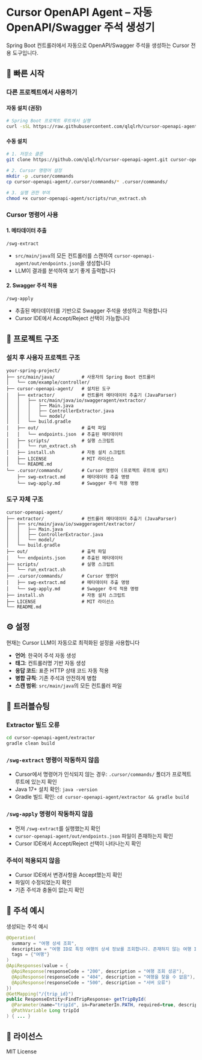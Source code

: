 # Cursor OpenAPI Agent – 자동 OpenAPI/Swagger 주석 생성기

Spring Boot 컨트롤러에서 자동으로 OpenAPI/Swagger 주석을 생성하는 Cursor 전용 도구입니다.

## 🚀 빠른 시작

### 다른 프로젝트에서 사용하기

#### 자동 설치 (권장)
```bash
# Spring Boot 프로젝트 루트에서 실행
curl -sSL https://raw.githubusercontent.com/qlqlrh/cursor-openapi-agent/main/install.sh | bash
```

#### 수동 설치
```bash
# 1. 저장소 클론
git clone https://github.com/qlqlrh/cursor-openapi-agent.git cursor-openapi-agent

# 2. Cursor 명령어 설정
mkdir -p .cursor/commands
cp cursor-openapi-agent/.cursor/commands/* .cursor/commands/

# 3. 실행 권한 부여
chmod +x cursor-openapi-agent/scripts/run_extract.sh
```

### Cursor 명령어 사용

#### 1. 메타데이터 추출
```
/swg-extract
```
- `src/main/java`의 모든 컨트롤러를 스캔하여 `cursor-openapi-agent/out/endpoints.json`을 생성합니다
- LLM이 결과를 분석하여 보기 좋게 출력합니다

#### 2. Swagger 주석 적용
```
/swg-apply
```
- 추출된 메타데이터를 기반으로 Swagger 주석을 생성하고 적용합니다
- Cursor IDE에서 Accept/Reject 선택이 가능합니다


## 📁 프로젝트 구조

### 설치 후 사용자 프로젝트 구조
```
your-spring-project/
├── src/main/java/          # 사용자의 Spring Boot 컨트롤러
│   └── com/example/controller/
├── cursor-openapi-agent/   # 설치된 도구
│   ├── extractor/          # 컨트롤러 메타데이터 추출기 (JavaParser)
│   │   ├── src/main/java/io/swaggeragent/extractor/
│   │   │   ├── Main.java
│   │   │   ├── ControllerExtractor.java
│   │   │   └── model/
│   │   └── build.gradle
│   ├── out/                # 출력 파일
│   │   └── endpoints.json  # 추출된 메타데이터
│   ├── scripts/            # 실행 스크립트
│   │   └── run_extract.sh
│   ├── install.sh          # 자동 설치 스크립트
│   ├── LICENSE             # MIT 라이선스
│   └── README.md
└── .cursor/commands/       # Cursor 명령어 (프로젝트 루트에 설치)
    ├── swg-extract.md      # 메타데이터 추출 명령
    └── swg-apply.md        # Swagger 주석 적용 명령
```

### 도구 자체 구조
```
cursor-openapi-agent/
├── extractor/              # 컨트롤러 메타데이터 추출기 (JavaParser)
│   ├── src/main/java/io/swaggeragent/extractor/
│   │   ├── Main.java
│   │   ├── ControllerExtractor.java
│   │   └── model/
│   └── build.gradle
├── out/                    # 출력 파일
│   └── endpoints.json      # 추출된 메타데이터
├── scripts/                # 실행 스크립트
│   └── run_extract.sh
├── .cursor/commands/       # Cursor 명령어
│   ├── swg-extract.md      # 메타데이터 추출 명령
│   └── swg-apply.md        # Swagger 주석 적용 명령
├── install.sh              # 자동 설치 스크립트
├── LICENSE                 # MIT 라이선스
└── README.md
```

## ⚙️ 설정

현재는 Cursor LLM이 자동으로 최적화된 설정을 사용합니다

- **언어**: 한국어 주석 자동 생성
- **태그**: 컨트롤러명 기반 자동 생성
- **응답 코드**: 표준 HTTP 상태 코드 자동 적용
- **병합 규칙**: 기존 주석과 안전하게 병합
- **스캔 범위**: `src/main/java`의 모든 컨트롤러 파일


## 🔧 트러블슈팅

### Extractor 빌드 오류
```bash
cd cursor-openapi-agent/extractor
gradle clean build
```

### `/swg-extract` 명령이 작동하지 않음
- Cursor에서 명령어가 인식되지 않는 경우: `.cursor/commands/` 폴더가 프로젝트 루트에 있는지 확인
- Java 17+ 설치 확인: `java -version`
- Gradle 빌드 확인: `cd cursor-openapi-agent/extractor && gradle build`

### `/swg-apply` 명령이 작동하지 않음
- 먼저 `/swg-extract`를 실행했는지 확인
- `cursor-openapi-agent/out/endpoints.json` 파일이 존재하는지 확인
- Cursor IDE에서 Accept/Reject 선택이 나타나는지 확인

### 주석이 적용되지 않음
- Cursor IDE에서 변경사항을 Accept했는지 확인
- 파일이 수정되었는지 확인
- 기존 주석과 충돌이 없는지 확인

## 📝 주석 예시

생성되는 주석 예시

```java
@Operation(
  summary = "여행 상세 조회",
  description = "여행 ID로 특정 여행의 상세 정보를 조회합니다. 존재하지 않는 여행 ID일 경우 404를 반환합니다.",
  tags = {"여행"}
)
@ApiResponses(value = {
  @ApiResponse(responseCode = "200", description = "여행 조회 성공"),
  @ApiResponse(responseCode = "404", description = "여행을 찾을 수 없음"),
  @ApiResponse(responseCode = "500", description = "서버 오류")
})
@GetMapping("/{trip_id}")
public ResponseEntity<FindTripResponse> getTripById(
  @Parameter(name="tripId", in=ParameterIn.PATH, required=true, description="여행 식별자")
  @PathVariable Long tripId
) { ... }
```


## 📄 라이선스

MIT License

